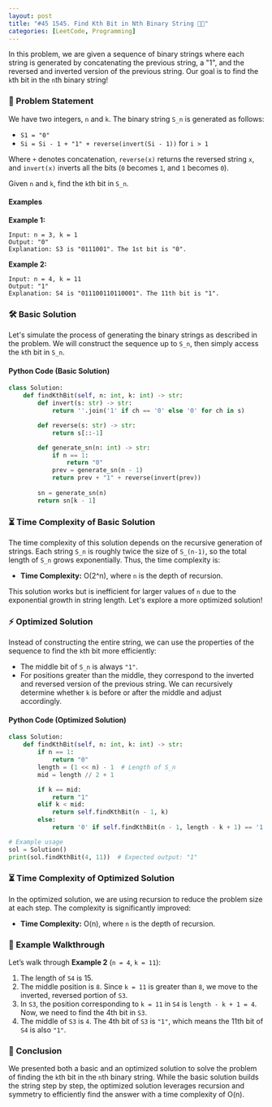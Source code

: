 ```yaml
---
layout: post
title: "#45 1545. Find Kth Bit in Nth Binary String 🧠🚀"
categories: [LeetCode, Programming]
---
```


In this problem, we are given a sequence of binary strings where each string is generated by concatenating the previous string, a "1", and the reversed and inverted version of the previous string. Our goal is to find the `k`th bit in the `n`th binary string!

### 📄 Problem Statement
We have two integers, `n` and `k`. The binary string `S_n` is generated as follows:

- `S1 = "0"`
- `Si = Si - 1 + "1" + reverse(invert(Si - 1))` for `i > 1`

Where `+` denotes concatenation, `reverse(x)` returns the reversed string `x`, and `invert(x)` inverts all the bits (`0` becomes `1`, and `1` becomes `0`).

Given `n` and `k`, find the `k`th bit in `S_n`.

#### Examples

**Example 1:**
```
Input: n = 3, k = 1
Output: "0"
Explanation: S3 is "0111001". The 1st bit is "0".
```

**Example 2:**
```
Input: n = 4, k = 11
Output: "1"
Explanation: S4 is "011100110110001". The 11th bit is "1".
```

### 🛠️ Basic Solution

Let's simulate the process of generating the binary strings as described in the problem. We will construct the sequence up to `S_n`, then simply access the `k`th bit in `S_n`.

#### Python Code (Basic Solution)

```python
class Solution:
    def findKthBit(self, n: int, k: int) -> str:
        def invert(s: str) -> str:
            return ''.join('1' if ch == '0' else '0' for ch in s)

        def reverse(s: str) -> str:
            return s[::-1]

        def generate_sn(n: int) -> str:
            if n == 1:
                return "0"
            prev = generate_sn(n - 1)
            return prev + "1" + reverse(invert(prev))
        
        sn = generate_sn(n)
        return sn[k - 1]
```

### ⏳ Time Complexity of Basic Solution

The time complexity of this solution depends on the recursive generation of strings. Each string `S_n` is roughly twice the size of `S_(n-1)`, so the total length of `S_n` grows exponentially. Thus, the time complexity is:

- **Time Complexity:** O(2^n), where `n` is the depth of recursion.

This solution works but is inefficient for larger values of `n` due to the exponential growth in string length. Let's explore a more optimized solution!

### ⚡ Optimized Solution

Instead of constructing the entire string, we can use the properties of the sequence to find the `k`th bit more efficiently:

- The middle bit of `S_n` is always `"1"`.
- For positions greater than the middle, they correspond to the inverted and reversed version of the previous string. We can recursively determine whether `k` is before or after the middle and adjust accordingly.

#### Python Code (Optimized Solution)

```python
class Solution:
    def findKthBit(self, n: int, k: int) -> str:
        if n == 1:
            return "0"
        length = (1 << n) - 1  # Length of S_n
        mid = length // 2 + 1

        if k == mid:
            return "1"
        elif k < mid:
            return self.findKthBit(n - 1, k)
        else:
            return '0' if self.findKthBit(n - 1, length - k + 1) == '1' else '1'

# Example usage
sol = Solution()
print(sol.findKthBit(4, 11))  # Expected output: "1"
```

### ⏳ Time Complexity of Optimized Solution

In the optimized solution, we are using recursion to reduce the problem size at each step. The complexity is significantly improved:

- **Time Complexity:** O(n), where `n` is the depth of recursion.

### 🧮 Example Walkthrough

Let’s walk through **Example 2** (`n = 4`, `k = 11`):

1. The length of `S4` is 15.
2. The middle position is `8`. Since `k = 11` is greater than `8`, we move to the inverted, reversed portion of `S3`.
3. In `S3`, the position corresponding to `k = 11` in `S4` is `length - k + 1 = 4`. Now, we need to find the 4th bit in `S3`.
4. The middle of `S3` is `4`. The 4th bit of `S3` is `"1"`, which means the 11th bit of `S4` is also `"1"`.

### 🏁 Conclusion

We presented both a basic and an optimized solution to solve the problem of finding the `k`th bit in the `n`th binary string. While the basic solution builds the string step by step, the optimized solution leverages recursion and symmetry to efficiently find the answer with a time complexity of O(n).


